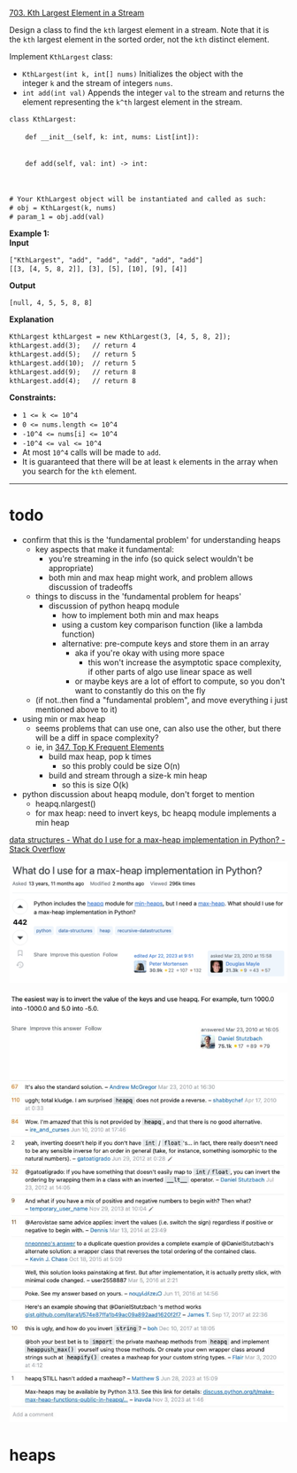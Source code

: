 [703. Kth Largest Element in a Stream](https://leetcode.com/problems/kth-largest-element-in-a-stream/)

Design a class to find the `kth` largest element in a stream. Note that it is the `kth` largest element in the sorted order, not the `kth` distinct element.

Implement `KthLargest` class:
- `KthLargest(int k, int[] nums)` Initializes the object with the integer `k` and the stream of integers `nums`.
- `int add(int val)` Appends the integer `val` to the stream and returns the element representing the `k^th` largest element in the stream.

```
class KthLargest:

    def __init__(self, k: int, nums: List[int]):
        

    def add(self, val: int) -> int:
        


# Your KthLargest object will be instantiated and called as such:
# obj = KthLargest(k, nums)
# param_1 = obj.add(val)
```

**Example 1:**  
**Input**  
```
["KthLargest", "add", "add", "add", "add", "add"]
[[3, [4, 5, 8, 2]], [3], [5], [10], [9], [4]]
```
**Output**  
```
[null, 4, 5, 5, 8, 8]
```
**Explanation**  
```
KthLargest kthLargest = new KthLargest(3, [4, 5, 8, 2]);
kthLargest.add(3);   // return 4
kthLargest.add(5);   // return 5
kthLargest.add(10);  // return 5
kthLargest.add(9);   // return 8
kthLargest.add(4);   // return 8
```

**Constraints:**
- `1 <= k <= 10^4`
- `0 <= nums.length <= 10^4`
- `-10^4 <= nums[i] <= 10^4`
- `-10^4 <= val <= 10^4`
- At most `10^4` calls will be made to `add`.
- It is guaranteed that there will be at least `k` elements in the array when you search for the `kth` element.

---



# todo
- confirm that this is the 'fundamental problem' for understanding heaps
	- key aspects that make it fundamental:
		- you're streaming in the info (so quick select wouldn't be appropriate)
		- both min and max heap might work, and problem allows discussion of tradeoffs
	- things to discuss in the 'fundamental problem for heaps'
		- discussion of python heapq module
			- how to implement both min and max heaps
			- using a custom key comparison function (like a lambda function)
			- alternative: pre-compute keys and store them in an array
				- aka if you're okay with using more space
					- this won't increase the asymptotic space complexity, if other parts of algo use linear space as well
				- or maybe keys are a lot of effort to compute, so you don't want to constantly do this on the fly
	- (if not..then find a "fundamental problem", and move everything i just mentioned above to it)
- using min or max heap
	- seems problems that can use one, can also use the other, but there will be a diff in space complexity?
	- ie, in [347. Top K Frequent Elements](347.%20Top%20K%20Frequent%20Elements.md)
		- build max heap, pop k times   
			- so this probly could be size O(n)
		- build and stream through a size-k min heap
			- so this is size O(k)
- python discussion about heapq module, don't forget to mention
	- heapq.nlargest()
	- for max heap: need to invert keys, bc heapq module implements a min heap




[data structures - What do I use for a max-heap implementation in Python? - Stack Overflow](https://stackoverflow.com/questions/2501457/what-do-i-use-for-a-max-heap-implementation-in-python)


![](../!assets/attachments/Pasted%20image%2020240304190041.png)


![](../!assets/attachments/Pasted%20image%2020240304190105.png)





# heaps